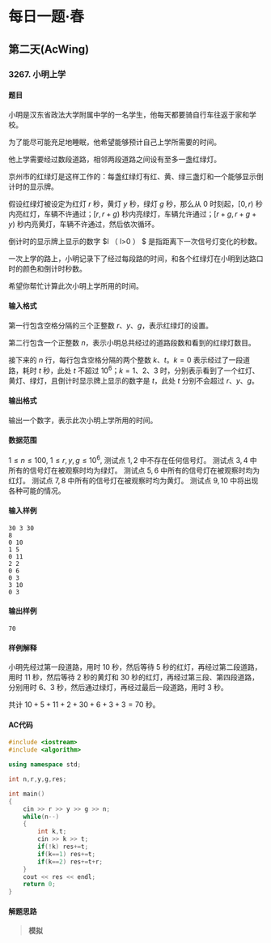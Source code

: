 # 每日一题·春

## 第二天(AcWing)

### 3267. 小明上学

#### 题目

小明是汉东省政法大学附属中学的一名学生，他每天都要骑自行车往返于家和学校。

为了能尽可能充足地睡眠，他希望能够预计自己上学所需要的时间。

他上学需要经过数段道路，相邻两段道路之间设有至多一盏红绿灯。

京州市的红绿灯是这样工作的：每盏红绿灯有红、黄、绿三盏灯和一个能够显示倒计时的显示牌。

假设红绿灯被设定为红灯 $r$ 秒，黄灯 $y$ 秒，绿灯 $g$ 秒，那么从 $0$ 时刻起，$[0,r)$ 秒内亮红灯，车辆不许通过；$[r,r+g)$ 秒内亮绿灯，车辆允许通过；$[r+g,r+g+y)$ 秒内亮黄灯，车辆不许通过，然后依次循环。

倒计时的显示牌上显示的数字 $l （ l>0 ） $ 是指距离下一次信号灯变化的秒数。

一次上学的路上，小明记录下了经过每段路的时间，和各个红绿灯在小明到达路口时的颜色和倒计时秒数。

希望你帮忙计算此次小明上学所用的时间。

#### 输入格式

第一行包含空格分隔的三个正整数 $r、y、g$，表示红绿灯的设置。

第二行包含一个正整数 $n$，表示小明总共经过的道路段数和看到的红绿灯数目。

接下来的 $n$ 行，每行包含空格分隔的两个整数 $k、t$。$k=0$ 表示经过了一段道路，耗时 $t$ 秒，此处 $t$ 不超过 $10^6$；$k=1、2、3$ 时，分别表示看到了一个红灯、黄灯、绿灯，且倒计时显示牌上显示的数字是 $t$，此处 $t$ 分别不会超过 $r、y、g$。

#### 输出格式

输出一个数字，表示此次小明上学所用的时间。

#### 数据范围

$1≤n≤100$,
$1≤r,y,g≤10^6$,
测试点 $1,2$ 中不存在任何信号灯。
测试点 $3,4$ 中所有的信号灯在被观察时均为绿灯。
测试点 $5,6$ 中所有的信号灯在被观察时均为红灯。
测试点 $7,8$ 中所有的信号灯在被观察时均为黄灯。
测试点 $9,10$ 中将出现各种可能的情况。

#### 输入样例

```
30 3 30
8
0 10
1 5
0 11
2 2
0 6
0 3
3 10
0 3
```

#### 输出样例

```
70
```

#### 样例解释

小明先经过第一段道路，用时 $10$ 秒，然后等待 $5$ 秒的红灯，再经过第二段道路，用时 $11$ 秒，然后等待 $2$ 秒的黄灯和 $30$ 秒的红灯，再经过第三段、第四段道路，分别用时 $6、3$ 秒，然后通过绿灯，再经过最后一段道路，用时 $3$ 秒。

共计 $10+5+11+2+30+6+3+3=70$ 秒。

#### AC代码

```c++
#include <iostream>
#include <algorithm>

using namespace std;

int n,r,y,g,res;

int main()
{
    cin >> r >> y >> g >> n;
    while(n--)
    {
        int k,t;
        cin >> k >> t;
        if(!k) res+=t;
        if(k==1) res+=t;
        if(k==2) res+=t+r;
    }
    cout << res << endl;
    return 0;
}
```

#### 解题思路

> **模拟**

>

